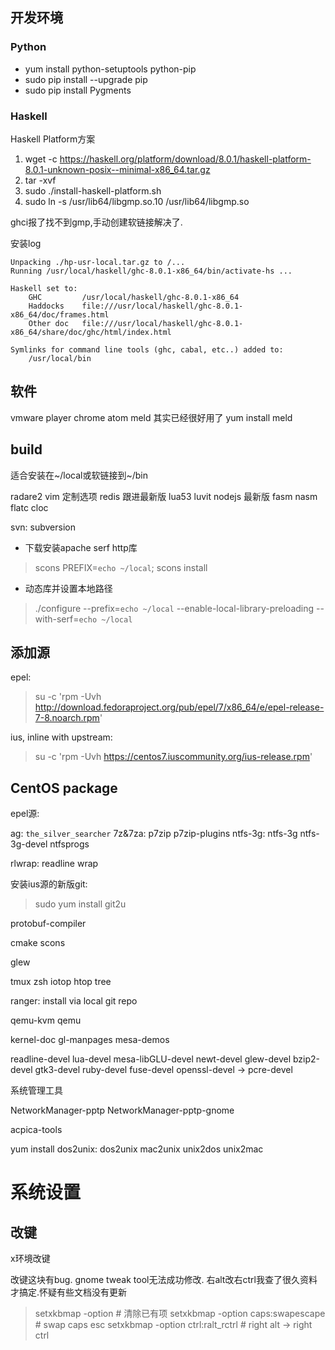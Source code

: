 ## 开发环境

### Python

* yum install python-setuptools python-pip
* sudo pip install --upgrade pip
* sudo pip install Pygments


### Haskell

Haskell Platform方案

1. wget -c https://haskell.org/platform/download/8.0.1/haskell-platform-8.0.1-unknown-posix--minimal-x86_64.tar.gz
2. tar -xvf
3. sudo ./install-haskell-platform.sh
4. sudo ln -s /usr/lib64/libgmp.so.10 /usr/lib64/libgmp.so

ghci报了找不到gmp,手动创建软链接解决了.

安装log

```
Unpacking ./hp-usr-local.tar.gz to /...
Running /usr/local/haskell/ghc-8.0.1-x86_64/bin/activate-hs ...

Haskell set to:
    GHC         /usr/local/haskell/ghc-8.0.1-x86_64
    Haddocks    file:///usr/local/haskell/ghc-8.0.1-x86_64/doc/frames.html
    Other doc   file:///usr/local/haskell/ghc-8.0.1-x86_64/share/doc/ghc/html/index.html

Symlinks for command line tools (ghc, cabal, etc..) added to:
    /usr/local/bin
```


## 软件

vmware player
chrome
atom
meld 其实已经很好用了 yum install meld

## build

适合安装在~/local或软链接到~/bin

radare2
vim 定制选项
redis 跟进最新版
lua53
luvit
nodejs 最新版
fasm
nasm
flatc
cloc

svn: subversion

* 下载安装apache serf http库

> scons PREFIX=`echo ~/local`; scons install

* 动态库并设置本地路径

> ./configure --prefix=`echo ~/local` --enable-local-library-preloading --with-serf=`echo ~/local`


## 添加源

epel:

> su -c 'rpm -Uvh http://download.fedoraproject.org/pub/epel/7/x86_64/e/epel-release-7-8.noarch.rpm'

ius, inline with upstream:
> su -c 'rpm -Uvh https://centos7.iuscommunity.org/ius-release.rpm'

## CentOS package

epel源:

ag: `the_silver_searcher`
7z&7za: p7zip p7zip-plugins
ntfs-3g: ntfs-3g ntfs-3g-devel ntfsprogs

rlwrap: readline wrap

安装ius源的新版git:
> sudo yum install git2u

protobuf-compiler

cmake
scons

glew


tmux
zsh
iotop
htop
tree

ranger: install via local git repo

qemu-kvm
qemu

kernel-doc
gl-manpages
mesa-demos

readline-devel
lua-devel
mesa-libGLU-devel
newt-devel
glew-devel
bzip2-devel
gtk3-devel
ruby-devel
fuse-devel
openssl-devel -> pcre-devel


系统管理工具

NetworkManager-pptp
NetworkManager-pptp-gnome

acpica-tools

yum install dos2unix:
dos2unix mac2unix unix2dos unix2mac

# 系统设置

## 改键

x环境改键

改键这块有bug. gnome tweak tool无法成功修改.
右alt改右ctrl我查了很久资料才搞定.怀疑有些文档没有更新

> setxkbmap -option # 清除已有项
> setxkbmap -option caps:swapescape # swap caps esc
> setxkbmap -option ctrl:ralt_rctrl # right alt -> right ctrl

